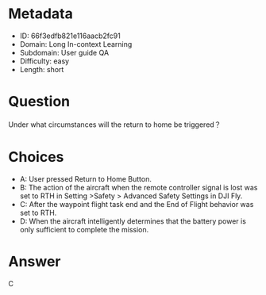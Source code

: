 # Metadata

- ID: 66f3edfb821e116aacb2fc91
- Domain: Long In-context Learning
- Subdomain: User guide QA
- Difficulty: easy
- Length: short

# Question

Under what circumstances will the return to home be triggered？

# Choices

- A: User pressed  Return to Home Button.
- B: The action of the aircraft when the remote controller signal is lost was set to RTH in Setting >Safety > Advanced Safety Settings in DJI Fly.
- C: After the waypoint flight task end and the End of Flight behavior was set to RTH.
- D: When the aircraft intelligently determines that the battery power is only sufficient to complete the mission.

# Answer

C
